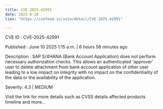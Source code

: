 ```yaml
---
title: CVE-2025-42991
date: 2025-6-10
lien: "https://cvefeed.io/vuln/detail/CVE-2025-42991"

---
```


CVE ID : CVE-2025-42991

Published :  June 10
2025
1:15 a.m. | 6 hours
58 minutes ago

Description : SAP S/4HANA (Bank Account Application) does not perform necessary authorization checks. This allows an authenticated 'approver' user to delete attachment from bank account application of other user
leading to a low impact on integrity
with no impact on the confidentiality of the data or the availability of the application.

Severity: 4.3 | MEDIUM

Visit the link for more details
such as CVSS details
affected products
timeline
and more...
